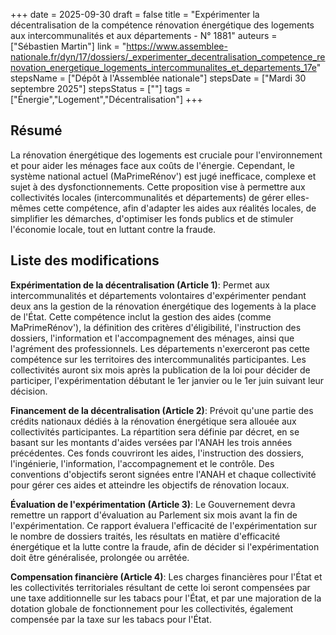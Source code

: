 +++
date = 2025-09-30
draft = false
title = "Expérimenter la décentralisation de la compétence rénovation énergétique des logements aux intercommunalités et aux départements - N° 1881"
auteurs = ["Sébastien Martin"]
link = "https://www.assemblee-nationale.fr/dyn/17/dossiers/_experimenter_decentralisation_competence_renovation_energetique_logements_intercommunalites_et_departements_17e"
stepsName = ["Dépôt à l'Assemblée nationale"]
stepsDate = ["Mardi 30 septembre 2025"]
stepsStatus = [""]
tags = ["Énergie","Logement","Décentralisation"]
+++

## Résumé

La rénovation énergétique des logements est cruciale pour l'environnement et pour aider les ménages face aux coûts de l'énergie. Cependant, le système national actuel (MaPrimeRénov') est jugé inefficace, complexe et sujet à des dysfonctionnements. Cette proposition vise à permettre aux collectivités locales (intercommunalités et départements) de gérer elles-mêmes cette compétence, afin d'adapter les aides aux réalités locales, de simplifier les démarches, d'optimiser les fonds publics et de stimuler l'économie locale, tout en luttant contre la fraude.

## Liste des modifications

**Expérimentation de la décentralisation (Article 1)**: Permet aux intercommunalités et départements volontaires d'expérimenter pendant deux ans la gestion de la rénovation énergétique des logements à la place de l'État. Cette compétence inclut la gestion des aides (comme MaPrimeRénov'), la définition des critères d'éligibilité, l'instruction des dossiers, l'information et l'accompagnement des ménages, ainsi que l'agrément des professionnels. Les départements n'exerceront pas cette compétence sur les territoires des intercommunalités participantes. Les collectivités auront six mois après la publication de la loi pour décider de participer, l'expérimentation débutant le 1er janvier ou le 1er juin suivant leur décision.

**Financement de la décentralisation (Article 2)**: Prévoit qu'une partie des crédits nationaux dédiés à la rénovation énergétique sera allouée aux collectivités participantes. La répartition sera définie par décret, en se basant sur les montants d'aides versées par l'ANAH les trois années précédentes. Ces fonds couvriront les aides, l'instruction des dossiers, l'ingénierie, l'information, l'accompagnement et le contrôle. Des conventions d'objectifs seront signées entre l'ANAH et chaque collectivité pour gérer ces aides et atteindre les objectifs de rénovation locaux.

**Évaluation de l'expérimentation (Article 3)**: Le Gouvernement devra remettre un rapport d'évaluation au Parlement six mois avant la fin de l'expérimentation. Ce rapport évaluera l'efficacité de l'expérimentation sur le nombre de dossiers traités, les résultats en matière d'efficacité énergétique et la lutte contre la fraude, afin de décider si l'expérimentation doit être généralisée, prolongée ou arrêtée.

**Compensation financière (Article 4)**: Les charges financières pour l'État et les collectivités territoriales résultant de cette loi seront compensées par une taxe additionnelle sur les tabacs pour l'État, et par une majoration de la dotation globale de fonctionnement pour les collectivités, également compensée par la taxe sur les tabacs pour l'État.
